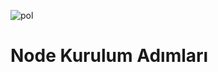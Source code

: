 ![pol](https://user-images.githubusercontent.com/73176377/132608817-f8e73850-d0ae-4c77-b292-e914805b1f26.jpg)

# Node Kurulum Adımları
